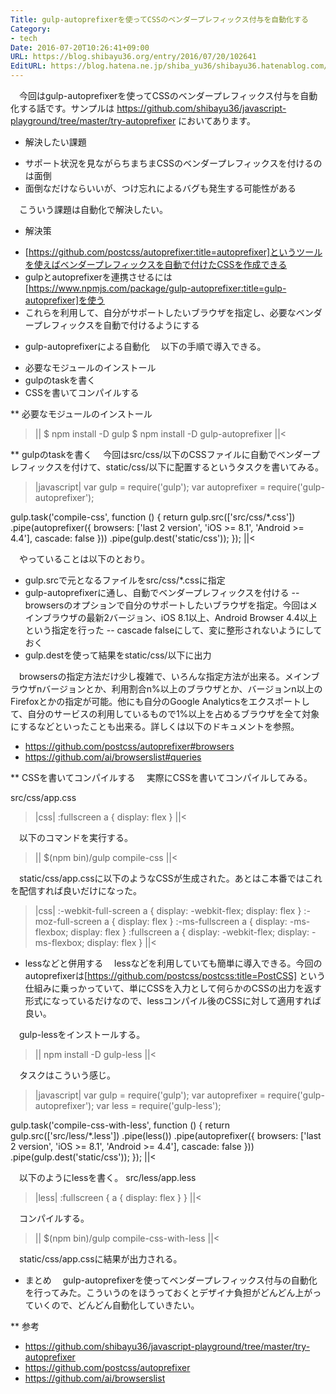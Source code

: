 ```yaml
---
Title: gulp-autoprefixerを使ってCSSのベンダープレフィックス付与を自動化する
Category:
- tech
Date: 2016-07-20T10:26:41+09:00
URL: https://blog.shibayu36.org/entry/2016/07/20/102641
EditURL: https://blog.hatena.ne.jp/shiba_yu36/shibayu36.hatenablog.com/atom/entry/6653812171406434103
---
```


　今回はgulp-autoprefixerを使ってCSSのベンダープレフィックス付与を自動化する話です。サンプルは https://github.com/shibayu36/javascript-playground/tree/master/try-autoprefixer においてあります。

* 解決したい課題
- サポート状況を見ながらちまちまCSSのベンダープレフィックスを付けるのは面倒
- 面倒なだけならいいが、つけ忘れによるバグも発生する可能性がある

　こういう課題は自動化で解決したい。

* 解決策
- [https://github.com/postcss/autoprefixer:title=autoprefixer]というツールを使えばベンダープレフィックスを自動で付けたCSSを作成できる
- gulpとautoprefixerを連携させるには[https://www.npmjs.com/package/gulp-autoprefixer:title=gulp-autoprefixer]を使う
- これらを利用して、自分がサポートしたいブラウザを指定し、必要なベンダープレフィックスを自動で付けるようにする

* gulp-autoprefixerによる自動化
　以下の手順で導入できる。

- 必要なモジュールのインストール
- gulpのtaskを書く
- CSSを書いてコンパイルする

** 必要なモジュールのインストール
>||
$ npm install -D gulp
$ npm install -D gulp-autoprefixer
||<

** gulpのtaskを書く
　今回はsrc/css/以下のCSSファイルに自動でベンダープレフィックスを付けて、static/css/以下に配置するというタスクを書いてみる。

>|javascript|
var gulp = require('gulp');
var autoprefixer = require('gulp-autoprefixer');

gulp.task('compile-css', function () {
    return gulp.src(['src/css/*.css'])
        .pipe(autoprefixer({
            browsers: ['last 2 version', 'iOS >= 8.1', 'Android >= 4.4'],
            cascade: false
        }))
        .pipe(gulp.dest('static/css'));
});
||<

　やっていることは以下のとおり。

- gulp.srcで元となるファイルをsrc/css/*.cssに指定
- gulp-autoprefixerに通し、自動でベンダープレフィックスを付ける
-- browsersのオプションで自分のサポートしたいブラウザを指定。今回はメインブラウザの最新2バージョン、iOS 8.1以上、Android Browser 4.4以上という指定を行った
-- cascade falseにして、変に整形されないようにしておく
- gulp.destを使って結果をstatic/css/以下に出力

　browsersの指定方法だけ少し複雑で、いろんな指定方法が出来る。メインブラウザnバージョンとか、利用割合n%以上のブラウザとか、バージョンn以上のFirefoxとかの指定が可能。他にも自分のGoogle Analyticsをエクスポートして、自分のサービスの利用しているもので1%以上を占めるブラウザを全て対象にするなどといったことも出来る。詳しくは以下のドキュメントを参照。
- https://github.com/postcss/autoprefixer#browsers
- https://github.com/ai/browserslist#queries

** CSSを書いてコンパイルする
　実際にCSSを書いてコンパイルしてみる。

src/css/app.css
>|css|
:fullscreen a {
    display: flex
}
||<

　以下のコマンドを実行する。
>||
$(npm bin)/gulp compile-css
||<

　static/css/app.cssに以下のようなCSSが生成された。あとはこ本番ではこれを配信すれば良いだけになった。
>|css|
:-webkit-full-screen a {
    display: -webkit-flex;
    display: flex
}
:-moz-full-screen a {
    display: flex
}
:-ms-fullscreen a {
    display: -ms-flexbox;
    display: flex
}
:fullscreen a {
    display: -webkit-flex;
    display: -ms-flexbox;
    display: flex
}
||<

* lessなどと併用する
　lessなどを利用していても簡単に導入できる。今回のautoprefixerは[https://github.com/postcss/postcss:title=PostCSS] という仕組みに乗っかっていて、単にCSSを入力として何らかのCSSの出力を返す形式になっているだけなので、lessコンパイル後のCSSに対して適用すれば良い。

　gulp-lessをインストールする。
>||
npm install -D gulp-less
||<

　タスクはこういう感じ。
>|javascript|
var gulp = require('gulp');
var autoprefixer = require('gulp-autoprefixer');
var less = require('gulp-less');

gulp.task('compile-css-with-less', function () {
    return gulp.src(['src/less/*.less'])
        .pipe(less())
        .pipe(autoprefixer({
            browsers: ['last 2 version', 'iOS >= 8.1', 'Android >= 4.4'],
            cascade: false
        }))
        .pipe(gulp.dest('static/css'));
});
||<

　以下のようにlessを書く。
src/less/app.less
>|less|
:fullscreen {
    a {
        display: flex
    }
}
||<

　コンパイルする。
>||
$(npm bin)/gulp compile-css-with-less
||<

　static/css/app.cssに結果が出力される。

* まとめ
　gulp-autoprefixerを使ってベンダープレフィックス付与の自動化を行ってみた。こういうのをほうっておくとデザイナ負担がどんどん上がっていくので、どんどん自動化していきたい。

** 参考
- https://github.com/shibayu36/javascript-playground/tree/master/try-autoprefixer
- https://github.com/postcss/autoprefixer
- https://github.com/ai/browserslist
